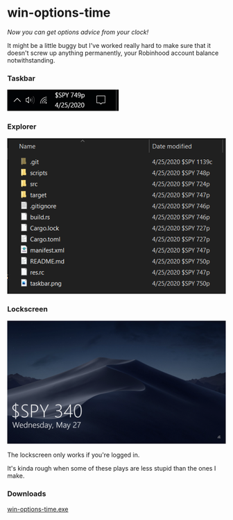 # win-options-time

*Now you can get options advice from your clock!*

It might be a little buggy but I've worked really hard to make sure that it
doesn't screw up anything permanently, your Robinhood account balance
notwithstanding.

### Taskbar
![](taskbar.png)

### Explorer
![](explorer.png)

### Lockscreen

![](lockscreen.png)

The lockscreen only works if you're logged in.

It's kinda rough when some of these plays are less stupid than the ones I make.

### Downloads

[win-options-time.exe](https://github.com/coalpha/win-options-time/releases/download/v1.1.0/win-options-time.exe)
